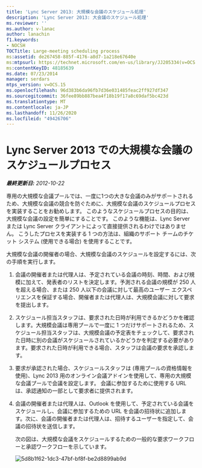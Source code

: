 ```yaml
---
title: 'Lync Server 2013: 大規模な会議のスケジュール処理'
description: 'Lync Server 2013: 大会議のスケジュール処理'
ms.reviewer: ''
ms.author: v-lanac
author: lanachin
f1.keywords:
- NOCSH
TOCTitle: Large-meeting scheduling process
ms:assetid: de267458-885f-4176-a8d7-1a218e67640e
ms:mtpsurl: https://technet.microsoft.com/en-us/library/JJ205334(v=OCS.15)
ms:contentKeyID: 48185639
ms.date: 07/23/2014
manager: serdars
mtps_version: v=OCS.15
ms.openlocfilehash: 96d383b6da96fb7d36e031485feac2ff927df347
ms.sourcegitcommit: 36fee89bb887bea4f18b19f17a8c69daf5bc423d
ms.translationtype: MT
ms.contentlocale: ja-JP
ms.lasthandoff: 11/26/2020
ms.locfileid: "49426706"
---
```

# <a name="large-meeting-scheduling-process-in-lync-server-2013"></a>Lync Server 2013 での大規模な会議のスケジュールプロセス

<div data-xmlns="http://www.w3.org/1999/xhtml">

<div class="topic" data-xmlns="http://www.w3.org/1999/xhtml" data-msxsl="urn:schemas-microsoft-com:xslt" data-cs="https://msdn.microsoft.com/">

<div data-asp="https://msdn2.microsoft.com/asp">



</div>

<div id="mainSection">

<div id="mainBody">

<span> </span>

_**最終更新日:** 2012-10-22_

専用の大規模な会議プールでは、一度に1つの大きな会議のみがサポートされるため、大規模な会議の競合を防ぐために、大規模な会議のスケジュールプロセスを実装することをお勧めします。 このようなスケジュールプロセスの目的は、大規模な会議の設定を簡単にすることです。 このような機能は、Lync Server または Lync Server クライアントによって直接提供されるわけではありません。 こうしたプロセスを実装する 1 つの方法は、組織のサポート チームのチケット システム (使用できる場合) を使用することです。

大規模な会議の開催者の場合、大規模な会議のスケジュールを設定するには、次の手順を実行します。

1.  会議の開催者または代理人は、予定されている会議の時刻、時間、および規模に加えて、発表者のリストを決定します。予測される会議の規模が 250 人を超える場合、または 250 人以下の会議に対して最高のユーザー エクスペリエンスを保証する場合、開催者または代理人は、大規模会議に対して要求を提出します。

2.  スケジュール担当スタッフは、要求された日時が利用できるかどうかを確認します。大規模会議は専用プールで一度に 1 つだけサポートされるため、スケジュール担当スタッフは、大規模会議の予定表をチェックして、要求された日時に別の会議がスケジュールされているかどうかを判定する必要があります。要求された日時が利用できる場合、スタッフは会議の要求を承認します。

3.  要求が承認された場合、スケジュールスタッフは (専用プールの資格情報を使用)、Lync 2013 用のオンライン会議アドインを使用して、専用の大規模な会議プールで会議を設定します。 会議に参加するために使用する URL は、承認通知の一部として要求者に提供されます。

4.  会議の開催者または代理人は、Outlook を使用して、予定されている会議をスケジュールし、会議に参加するための URL を会議の招待状に追加します。次に、会議の開催者または代理人は、招待するユーザーを指定して、会議の招待状を送信します。
    
    次の図は、大規模な会議をスケジュールするための一般的な要求ワークフローと承認ワークフローを示しています。
    
    ![5d8b1f62-1dc3-47bf-bf8f-be2d8899ab9d](images/JJ205334.5d8b1f62-1dc3-47bf-bf8f-be2d8899ab9d(OCS.15).jpg "5d8b1f62-1dc3-47bf-bf8f-be2d8899ab9d")  

</div>

<span> </span>

</div>

</div>

</div>

